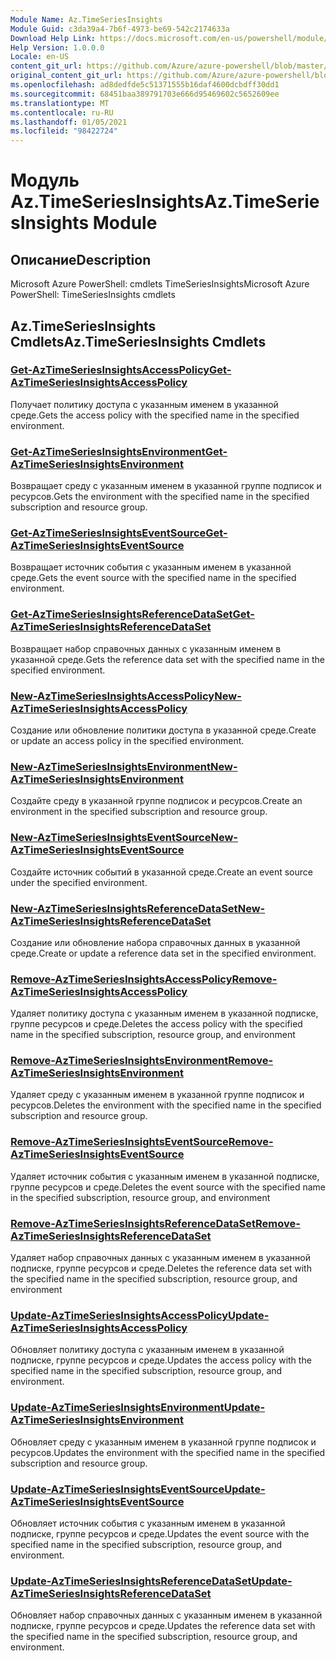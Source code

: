 ```yaml
---
Module Name: Az.TimeSeriesInsights
Module Guid: c3da39a4-7b6f-4973-be69-542c2174633a
Download Help Link: https://docs.microsoft.com/en-us/powershell/module/az.timeseriesinsights
Help Version: 1.0.0.0
Locale: en-US
content_git_url: https://github.com/Azure/azure-powershell/blob/master/src/TimeSeriesInsights/help/Az.TimeSeriesInsights.md
original_content_git_url: https://github.com/Azure/azure-powershell/blob/master/src/TimeSeriesInsights/help/Az.TimeSeriesInsights.md
ms.openlocfilehash: ad8dedfde5c51371555b16daf4600dcbdff30dd1
ms.sourcegitcommit: 68451baa389791703e666d95469602c5652609ee
ms.translationtype: MT
ms.contentlocale: ru-RU
ms.lasthandoff: 01/05/2021
ms.locfileid: "98422724"
---
```

# <span data-ttu-id="1784d-101">Модуль Az.TimeSeriesInsights</span><span class="sxs-lookup"><span data-stu-id="1784d-101">Az.TimeSeriesInsights Module</span></span>
## <span data-ttu-id="1784d-102">Описание</span><span class="sxs-lookup"><span data-stu-id="1784d-102">Description</span></span>
<span data-ttu-id="1784d-103">Microsoft Azure PowerShell: cmdlets TimeSeriesInsights</span><span class="sxs-lookup"><span data-stu-id="1784d-103">Microsoft Azure PowerShell: TimeSeriesInsights cmdlets</span></span>

## <span data-ttu-id="1784d-104">Az.TimeSeriesInsights Cmdlets</span><span class="sxs-lookup"><span data-stu-id="1784d-104">Az.TimeSeriesInsights Cmdlets</span></span>
### [<span data-ttu-id="1784d-105">Get-AzTimeSeriesInsightsAccessPolicy</span><span class="sxs-lookup"><span data-stu-id="1784d-105">Get-AzTimeSeriesInsightsAccessPolicy</span></span>](Get-AzTimeSeriesInsightsAccessPolicy.md)
<span data-ttu-id="1784d-106">Получает политику доступа с указанным именем в указанной среде.</span><span class="sxs-lookup"><span data-stu-id="1784d-106">Gets the access policy with the specified name in the specified environment.</span></span>

### [<span data-ttu-id="1784d-107">Get-AzTimeSeriesInsightsEnvironment</span><span class="sxs-lookup"><span data-stu-id="1784d-107">Get-AzTimeSeriesInsightsEnvironment</span></span>](Get-AzTimeSeriesInsightsEnvironment.md)
<span data-ttu-id="1784d-108">Возвращает среду с указанным именем в указанной группе подписок и ресурсов.</span><span class="sxs-lookup"><span data-stu-id="1784d-108">Gets the environment with the specified name in the specified subscription and resource group.</span></span>

### [<span data-ttu-id="1784d-109">Get-AzTimeSeriesInsightsEventSource</span><span class="sxs-lookup"><span data-stu-id="1784d-109">Get-AzTimeSeriesInsightsEventSource</span></span>](Get-AzTimeSeriesInsightsEventSource.md)
<span data-ttu-id="1784d-110">Возвращает источник события с указанным именем в указанной среде.</span><span class="sxs-lookup"><span data-stu-id="1784d-110">Gets the event source with the specified name in the specified environment.</span></span>

### [<span data-ttu-id="1784d-111">Get-AzTimeSeriesInsightsReferenceDataSet</span><span class="sxs-lookup"><span data-stu-id="1784d-111">Get-AzTimeSeriesInsightsReferenceDataSet</span></span>](Get-AzTimeSeriesInsightsReferenceDataSet.md)
<span data-ttu-id="1784d-112">Возвращает набор справочных данных с указанным именем в указанной среде.</span><span class="sxs-lookup"><span data-stu-id="1784d-112">Gets the reference data set with the specified name in the specified environment.</span></span>

### [<span data-ttu-id="1784d-113">New-AzTimeSeriesInsightsAccessPolicy</span><span class="sxs-lookup"><span data-stu-id="1784d-113">New-AzTimeSeriesInsightsAccessPolicy</span></span>](New-AzTimeSeriesInsightsAccessPolicy.md)
<span data-ttu-id="1784d-114">Создание или обновление политики доступа в указанной среде.</span><span class="sxs-lookup"><span data-stu-id="1784d-114">Create or update an access policy in the specified environment.</span></span>

### [<span data-ttu-id="1784d-115">New-AzTimeSeriesInsightsEnvironment</span><span class="sxs-lookup"><span data-stu-id="1784d-115">New-AzTimeSeriesInsightsEnvironment</span></span>](New-AzTimeSeriesInsightsEnvironment.md)
<span data-ttu-id="1784d-116">Создайте среду в указанной группе подписок и ресурсов.</span><span class="sxs-lookup"><span data-stu-id="1784d-116">Create an environment in the specified subscription and resource group.</span></span>

### [<span data-ttu-id="1784d-117">New-AzTimeSeriesInsightsEventSource</span><span class="sxs-lookup"><span data-stu-id="1784d-117">New-AzTimeSeriesInsightsEventSource</span></span>](New-AzTimeSeriesInsightsEventSource.md)
<span data-ttu-id="1784d-118">Создайте источник событий в указанной среде.</span><span class="sxs-lookup"><span data-stu-id="1784d-118">Create an event source under the specified environment.</span></span>

### [<span data-ttu-id="1784d-119">New-AzTimeSeriesInsightsReferenceDataSet</span><span class="sxs-lookup"><span data-stu-id="1784d-119">New-AzTimeSeriesInsightsReferenceDataSet</span></span>](New-AzTimeSeriesInsightsReferenceDataSet.md)
<span data-ttu-id="1784d-120">Создание или обновление набора справочных данных в указанной среде.</span><span class="sxs-lookup"><span data-stu-id="1784d-120">Create or update a reference data set in the specified environment.</span></span>

### [<span data-ttu-id="1784d-121">Remove-AzTimeSeriesInsightsAccessPolicy</span><span class="sxs-lookup"><span data-stu-id="1784d-121">Remove-AzTimeSeriesInsightsAccessPolicy</span></span>](Remove-AzTimeSeriesInsightsAccessPolicy.md)
<span data-ttu-id="1784d-122">Удаляет политику доступа с указанным именем в указанной подписке, группе ресурсов и среде.</span><span class="sxs-lookup"><span data-stu-id="1784d-122">Deletes the access policy with the specified name in the specified subscription, resource group, and environment</span></span>

### [<span data-ttu-id="1784d-123">Remove-AzTimeSeriesInsightsEnvironment</span><span class="sxs-lookup"><span data-stu-id="1784d-123">Remove-AzTimeSeriesInsightsEnvironment</span></span>](Remove-AzTimeSeriesInsightsEnvironment.md)
<span data-ttu-id="1784d-124">Удаляет среду с указанным именем в указанной группе подписок и ресурсов.</span><span class="sxs-lookup"><span data-stu-id="1784d-124">Deletes the environment with the specified name in the specified subscription and resource group.</span></span>

### [<span data-ttu-id="1784d-125">Remove-AzTimeSeriesInsightsEventSource</span><span class="sxs-lookup"><span data-stu-id="1784d-125">Remove-AzTimeSeriesInsightsEventSource</span></span>](Remove-AzTimeSeriesInsightsEventSource.md)
<span data-ttu-id="1784d-126">Удаляет источник события с указанным именем в указанной подписке, группе ресурсов и среде.</span><span class="sxs-lookup"><span data-stu-id="1784d-126">Deletes the event source with the specified name in the specified subscription, resource group, and environment</span></span>

### [<span data-ttu-id="1784d-127">Remove-AzTimeSeriesInsightsReferenceDataSet</span><span class="sxs-lookup"><span data-stu-id="1784d-127">Remove-AzTimeSeriesInsightsReferenceDataSet</span></span>](Remove-AzTimeSeriesInsightsReferenceDataSet.md)
<span data-ttu-id="1784d-128">Удаляет набор справочных данных с указанным именем в указанной подписке, группе ресурсов и среде.</span><span class="sxs-lookup"><span data-stu-id="1784d-128">Deletes the reference data set with the specified name in the specified subscription, resource group, and environment</span></span>

### [<span data-ttu-id="1784d-129">Update-AzTimeSeriesInsightsAccessPolicy</span><span class="sxs-lookup"><span data-stu-id="1784d-129">Update-AzTimeSeriesInsightsAccessPolicy</span></span>](Update-AzTimeSeriesInsightsAccessPolicy.md)
<span data-ttu-id="1784d-130">Обновляет политику доступа с указанным именем в указанной подписке, группе ресурсов и среде.</span><span class="sxs-lookup"><span data-stu-id="1784d-130">Updates the access policy with the specified name in the specified subscription, resource group, and environment.</span></span>

### [<span data-ttu-id="1784d-131">Update-AzTimeSeriesInsightsEnvironment</span><span class="sxs-lookup"><span data-stu-id="1784d-131">Update-AzTimeSeriesInsightsEnvironment</span></span>](Update-AzTimeSeriesInsightsEnvironment.md)
<span data-ttu-id="1784d-132">Обновляет среду с указанным именем в указанной группе подписок и ресурсов.</span><span class="sxs-lookup"><span data-stu-id="1784d-132">Updates the environment with the specified name in the specified subscription and resource group.</span></span>

### [<span data-ttu-id="1784d-133">Update-AzTimeSeriesInsightsEventSource</span><span class="sxs-lookup"><span data-stu-id="1784d-133">Update-AzTimeSeriesInsightsEventSource</span></span>](Update-AzTimeSeriesInsightsEventSource.md)
<span data-ttu-id="1784d-134">Обновляет источник события с указанным именем в указанной подписке, группе ресурсов и среде.</span><span class="sxs-lookup"><span data-stu-id="1784d-134">Updates the event source with the specified name in the specified subscription, resource group, and environment.</span></span>

### [<span data-ttu-id="1784d-135">Update-AzTimeSeriesInsightsReferenceDataSet</span><span class="sxs-lookup"><span data-stu-id="1784d-135">Update-AzTimeSeriesInsightsReferenceDataSet</span></span>](Update-AzTimeSeriesInsightsReferenceDataSet.md)
<span data-ttu-id="1784d-136">Обновляет набор справочных данных с указанным именем в указанной подписке, группе ресурсов и среде.</span><span class="sxs-lookup"><span data-stu-id="1784d-136">Updates the reference data set with the specified name in the specified subscription, resource group, and environment.</span></span>

